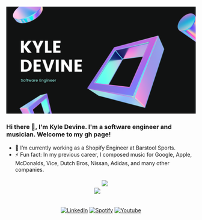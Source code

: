  ![Banner](https://github.com/devinenoise/devinenoise/blob/main/kyle%20devine%20(1).png)

### Hi there 👋, I'm Kyle Devine. I'm a software engineer and musician. Welcome to my gh page! <br>

- 🔭 I’m currently working as a Shopify Engineer at Barstool Sports.
- ⚡ Fun fact: In my previous career, I composed music for Google, Apple, McDonalds, Vice, Dutch Bros, Nissan, Adidas, and many other companies.

<p align="center" style="margin-top: 20px; margin-bottom: 20px" >
<img width="450px" src="https://github-readme-stats-devinenoise.vercel.app/api?username=devinenoise&show_icons=true&theme=tokyonight&count_private=true&hide=stars" />
<a href="https://www.linkedin.com/in/kyleadevine/">
<img src="https://github-readme-stats-devinenoise.vercel.app/api/top-langs/?username=devinenoise&amp;layout=compact&amp;theme=tokyonight&amp;hide=shell" style="max-width:100%; margin-bottom: 20px;"/>
</p>

<p align="center" style="margin-top: 2rem; margin-bottom: 1rem;" >
<a href="https://www.linkedin.com/in/kyleadevine/"><img src="https://img.shields.io/badge/LinkedIn--_.svg?style=social&logo=linkedin" alt="LinkedIn"></a>
<a href="https://open.spotify.com/artist/1K37NCzCBVe9RqNDMUQ069?si=e3XVsIhfRU2Jr06aYUlTgQ"><img src="https://img.shields.io/badge/Spotify--_.svg?style=social&logo=spotify" alt="Spotify"></a>
<a href="https://www.youtube.com/channel/UCT0_ep1MLovCVhdNcCVIKaA"><img src="https://img.shields.io/badge/Youtube--_.svg?style=social&logo=youtube" alt="Youtube"></a>
</p>


